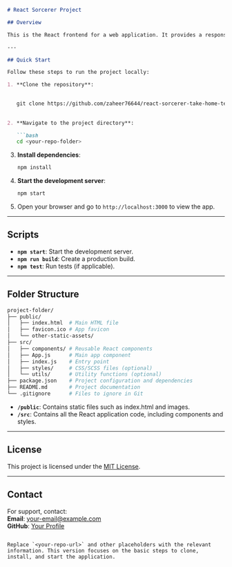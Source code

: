 ```markdown
# React Sorcerer Project

## Overview

This is the React frontend for a web application. It provides a responsive user interface.

---

## Quick Start

Follow these steps to run the project locally:

1. **Clone the repository**:

   
   git clone https://github.com/zaheer76644/react-sorcerer-take-home-test.git
   
   
2. **Navigate to the project directory**:

   ```bash
   cd <your-repo-folder>
   ```

3. **Install dependencies**:

   ```bash
   npm install
   ```

4. **Start the development server**:

   ```bash
   npm start
   ```

5. Open your browser and go to `http://localhost:3000` to view the app.

---

## Scripts

- **`npm start`**: Start the development server.
- **`npm run build`**: Create a production build.
- **`npm test`**: Run tests (if applicable).

---

## Folder Structure
```bash
project-folder/
├── public/
│   ├── index.html  # Main HTML file
│   ├── favicon.ico # App favicon
│   └── other-static-assets/
├── src/
│   ├── components/ # Reusable React components
│   ├── App.js      # Main app component
│   ├── index.js    # Entry point
│   ├── styles/     # CSS/SCSS files (optional)
│   └── utils/      # Utility functions (optional)
├── package.json    # Project configuration and dependencies
├── README.md       # Project documentation
└── .gitignore      # Files to ignore in Git
```
- **`/public`**: Contains static files such as index.html and images.
- **`/src`**: Contains all the React application code, including components and styles.

---

## License

This project is licensed under the [MIT License](LICENSE).

---

## Contact

For support, contact:  
**Email**: your-email@example.com  
**GitHub**: [Your Profile](https://github.com/your-profile)
```

Replace `<your-repo-url>` and other placeholders with the relevant information. This version focuses on the basic steps to clone, install, and start the application.